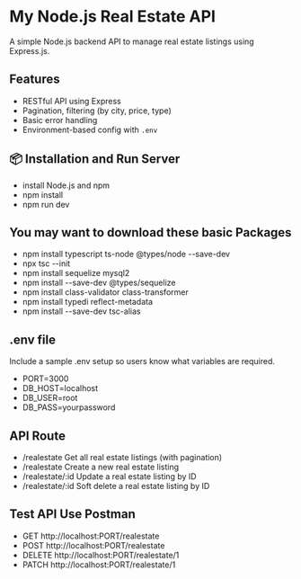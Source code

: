 # My Node.js Real Estate API

A simple Node.js backend API to manage real estate listings using Express.js.

##  Features

- RESTful API using Express
- Pagination, filtering (by city, price, type)
- Basic error handling
- Environment-based config with `.env`


## 📦 Installation and Run Server
  - install Node.js and npm 
  - npm install
  - npm run dev


## You may want to download these basic Packages
 - npm install typescript ts-node @types/node --save-dev
 - npx tsc --init
 - npm install sequelize mysql2
 - npm install --save-dev @types/sequelize
 - npm install class-validator class-transformer
 - npm install typedi reflect-metadata
 - npm install --save-dev tsc-alias


## .env file
Include a sample .env setup so users know what variables are required.

- PORT=3000
- DB_HOST=localhost
- DB_USER=root
- DB_PASS=yourpassword


## API Route 
 -  /realestate	        Get all real estate listings (with pagination)
 - /realestate	        Create a new real estate listing
 - /realestate/:id	    Update a real estate listing by ID
 - /realestate/:id	    Soft delete a real estate listing by ID

## Test API Use Postman
- GET       http://localhost:PORT/realestate
- POST      http://localhost:PORT/realestate 
- DELETE    http://localhost:PORT/realestate/1
- PATCH     http://localhost:PORT/realestate/1



